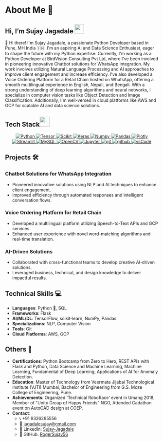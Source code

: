 # About Me 🚀
## Hi, I’m Sujay Jagadale <img src = "https://raw.githubusercontent.com/MartinHeinz/MartinHeinz/master/wave.gif" width = 30px> 
👋 Hi there! I'm Sujay Jagadale, a passionate Python Developer based in Pune, MH India 🇮🇳. I'm an aspiring AI and Data Science Enthusiast, eager to shape the future with my Python expertise. Currently, I'm working as a Python Developer at BirdVision Consulting Pvt Ltd, where I've been involved in pioneering innovative Chatbot solutions for WhatsApp integration. My work involves utilizing Natural Language Processing and AI approaches to improve client engagement and increase efficiency. I've also developed a Voice Ordering Platform for a Retail Chain hosted on WhatsApp, offering a smooth multilingual experience in English, Nepali, and Bengali. With a strong understanding of deep learning algorithms and neural networks, I specialize in computer vision tasks like Object Detection and Image Classification. Additionally, I'm well-versed in cloud platforms like AWS and GCP for scalable AI and data science solutions.

## Tech Stack<img src = "https://media2.giphy.com/media/QssGEmpkyEOhBCb7e1/giphy.gif?cid=ecf05e47a0n3gi1bfqntqmob8g9aid1oyj2wr3ds3mg700bl&rid=giphy.gif" width = 32px> 

<p align="center">
  <a href="https://www.python.org" target="_blank">
    <img alt="Python" src="https://img.shields.io/badge/Python-3776AB?style=for-the-badge&logo=python&logoColor=white">
  </a>
  
   <a href="" target="_blank">
    <img alt="Tensor" src="https://img.shields.io/badge/TensorFlow-FF6F00?style=for-the-badge&logo=tensorflow&logoColor=white">
  </a>

   <a href="https://scikit-learn.org/" target="_blank">
    <img alt="Scikit" src="https://img.shields.io/badge/scikit_learn-F7931E?style=for-the-badge&logo=scikit-learn&logoColor=white">
  </a>

   <a href="https://keras.io/" target="_blank">
    <img alt="Keras" src="https://img.shields.io/badge/Keras-D00000?style=for-the-badge&logo=Keras&logoColor=white">
  </a>

   <a href="https://numpy.org/" target="_blank">
    <img alt="Numpy" src="https://img.shields.io/badge/Numpy-777BB4?style=for-the-badge&logo=numpy&logoColor=white">
  </a>

   <a href="https://pandas.pydata.org/" target="_blank">
    <img alt="Pandas" src="https://img.shields.io/badge/Pandas-2C2D72?style=for-the-badge&logo=pandas&logoColor=white">
  </a>

   <a href="https://plotly.com/" target="_blank">
    <img alt="Plotly" src="https://img.shields.io/badge/Plotly-239120?style=for-the-badge&logo=plotly&logoColor=white">
  </a>

   <a href="https://streamlit.io/" target="_blank">
    <img alt="Streamlit" src="https://img.shields.io/badge/Streamlit-FF4B4B?style=for-the-badge&logo=Streamlit&logoColor=white">
  </a>
  <a href="https://www.mysql.com/">
    <img alt="MySQL" src="https://img.shields.io/badge/MySQL-87CEEB?style=for-the-badge&logo=MySQL&logoColor=white">
  </a>

   <a href="https://opencv.org/" target="_blank">
    <img alt="OpenCV" src="https://img.shields.io/badge/OpenCV-27338e?style=for-the-badge&logo=OpenCV&logoColor=white">
  </a>
   
   <a href="https://jupyter.org/" target="_blank">
    <img alt="Jupyter" src="https://img.shields.io/badge/Jupyter-F37626.svg?&style=for-the-badge&logo=Jupyter&logoColor=white">
  </a>
  <a href="https://git-scm.com/" target="_blank">
    <img src="https://img.shields.io/badge/git-F05032.svg?style=for-the-badge&logo=git&logoColor=white"
      alt="git"/>
  </a>
  <a href="https://github.com/ELanza-48" target="_blank">
    <img src="https://img.shields.io/badge/github-181717.svg?style=for-the-badge&logo=github&logoColor=white" alt="github" />
  </a>
  <a href="https://code.visualstudio.com/" target="_blank">
    <img src="https://img.shields.io/badge/vscode-007ACC.svg?style=for-the-badge&logo=visualstudiocode&logoColor=white" alt="vsCode"/> 
  </a>

</p>

## Projects 🛠️

### Chatbot Solutions for WhatsApp Integration
- Pioneered innovative solutions using NLP and AI techniques to enhance client engagement.
- Improved efficiency through automated responses and intelligent conversation flows.

### Voice Ordering Platform for Retail Chain
- Developed a multilingual platform utilizing Speech-to-Text APIs and GCP services.
- Enhanced user experience with novel word-matching algorithms and real-time translation.

### AI-Driven Solutions
- Collaborated with cross-functional teams to develop creative AI-driven solutions.
- Leveraged business, technical, and design knowledge to deliver impactful results.

## Technical Skills 💻

- **Languages**: Python 🐍, SQL
- **Frameworks**: Flask
- **AI/ML/DL**: TensorFlow, scikit-learn, NumPy, Pandas
- **Specializations**: NLP, Computer Vision
- **Tools**: Git
- **Cloud Platforms**: AWS, GCP

## Others 🎨

- **Certifications**: Python Bootcamp from Zero to Hero, REST APIs with Flask and Python, Data Science and Machine Learning, Machine Learning, Fundamental of Deep Learning, Applications of AI for Anomaly Detection.
- **Education**: Master of Technology from Veermata Jijabai Technological Institute (VJTI) Mumbai, Bachelor of Engineering from G.S. Moze College of Engineering, Pune.
- **Achievements**: Organized 'Technical RoboRace' event in Umang 2018, Member of "Unity Group of Happy Friends" NGO, Attended Cadathon event on AutoCAD design at COEP.
- **Contact**: 
  - 📞 +91 9326265556
  - 📧 jagadalesujay@gmail.com
  - 💼 LinkedIn: [Sujay-Jagadale](https://www.linkedin.com/in/sujay-jagadale)
  - 🐙 GitHub: [RogerSujay56](https://github.com/RogerSujay56)

